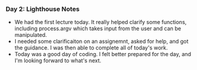 ### Day 2: Lighthouse Notes

* We had the first lecture today. It really helped clarify some functions, including process.argv which takes input from the user and can be manipulated.
* I needed some clarificaiton on an assignemnt, asked for help, and got the guidance. I was then able to complete all of today's work.
* Today was a good day of coding. I felt better prepared for the day, and I'm looking forward to what's next.